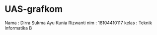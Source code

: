 # UAS-grafkom
Nama  : Dirra Sukma Ayu Kunia Rizwanti
nim   : 18104410117
kelas : Teknik Informatika B
